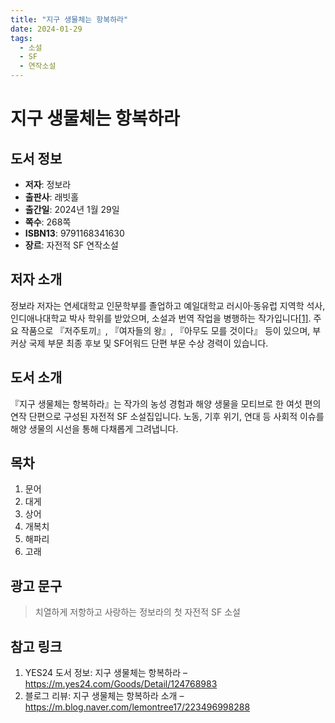 ```yaml
---
title: "지구 생물체는 항복하라"
date: 2024-01-29
tags:
  - 소설
  - SF
  - 연작소설
---
```


# 지구 생물체는 항복하라

## 도서 정보

- **저자**: 정보라
- **출판사**: 래빗홀
- **출간일**: 2024년 1월 29일
- **쪽수**: 268쪽
- **ISBN13**: 9791168341630
- **장르**: 자전적 SF 연작소설

## 저자 소개

정보라 저자는 연세대학교 인문학부를 졸업하고 예일대학교 러시아·동유럽 지역학 석사, 인디애나대학교 박사 학위를 받았으며, 소설과 번역 작업을 병행하는 작가입니다[[1]](https://m.yes24.com/Goods/Detail/124768983). 주요 작품으로 『저주토끼』, 『여자들의 왕』, 『아무도 모를 것이다』 등이 있으며, 부커상 국제 부문 최종 후보 및 SF어워드 단편 부문 수상 경력이 있습니다.

## 도서 소개

『지구 생물체는 항복하라』는 작가의 농성 경험과 해양 생물을 모티브로 한 여섯 편의 연작 단편으로 구성된 자전적 SF 소설집입니다. 노동, 기후 위기, 연대 등 사회적 이슈를 해양 생물의 시선을 통해 다채롭게 그려냅니다.

## 목차

1. 문어
2. 대게
3. 상어
4. 개복치
5. 해파리
6. 고래

## 광고 문구

> 치열하게 저항하고 사랑하는 정보라의 첫 자전적 SF 소설

## 참고 링크

1. YES24 도서 정보: 지구 생물체는 항복하라 – https://m.yes24.com/Goods/Detail/124768983
2. 블로그 리뷰: 지구 생물체는 항복하라 소개 – https://m.blog.naver.com/lemontree17/223496998288 
